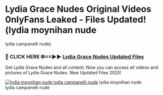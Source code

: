 # Lydia Grace Nudes Original Videos 0nlyFans Leaked - Files Updated! (lydia moynihan nude<br>
lydia campanelli nude)

<h3>🔴 CLICK HERE 🌐==►► <a href="https://tinyurl.com/2p9ay9w9" rel="nofollow">Lydia Grace Nudes Updated Files</a></h3>

Get Lydia Grace Nudes and all content. Now you can access all videos and pictures of Lydia Grace Nudes. New Updated Files 2025!

[![lydia moynihan nude<br>
lydia campanelli nude](https://i.imgur.com/KQgVmj3.gif)](https://tinyurl.com/2p9ay9w9)
lydia moynihan nude<br>
lydia campanelli nude